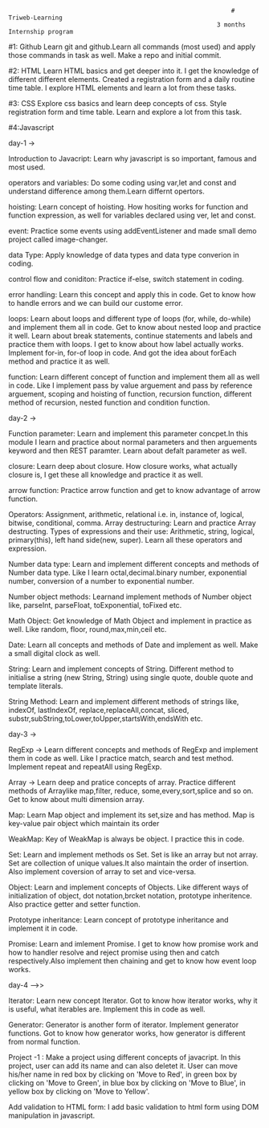                                                                   # Triweb-Learning
                                                              3 months Internship program

#1: Github
Learn git and github.Learn all commands (most used) and apply those commands in task as well. Make a repo and initial commit.

#2: HTML
Learn HTML basics and get deeper into it. I get the knowledge of different different elements. Created a registration form and a daily routine time table. I explore HTML elements and learn a lot from these tasks.

#3: CSS
Explore css basics and learn deep concepts of css. Style registration form and time table. Learn and explore a lot from this task.

#4:Javascript

day-1 ->

Introduction to Javacript: Learn why javascript is so important, famous and most used.

operators and variables: Do some coding using var,let and const and understand difference among them.Learn differnt opertors.

hoisting: Learn concept of hoisting. How hositing works for function and function expression, as well for variables declared using ver, let and const.

event: Practice some events using addEventListener and made small demo project called image-changer.

data Type: Apply knowledge of data types and data type converion in coding.

control flow and coniditon: Practice if-else, switch statement in coding.

error handling: Learn this concept and apply this in code. Get to know how to handle errors and we can build our custome error.

loops: Learn about loops and different type of loops (for, while, do-while) and implement them all in code. Get to know about nested loop and practice it well. Learn about break statements, continue statements and labels and practice them with loops. I get to know about how label actually works. Implement for-in, for-of loop in code. And got the idea about forEach method and practice it as well.

function: Learn different concept of function and implement them all as well in code. Like I implement pass by value arguement and pass by reference arguement, scoping and hoisting of function, recursion function, different method of recursion, nested function and condition function.

day-2 ->

Function parameter: Learn and implement this parameter concpet.In this module I learn and practice about normal parameters and then arguements keyword and then REST paramter. Learn about defalt parameter as well.

closure: Learn deep about closure. How closure works, what actually closure is, I get these all knowledge and practice it as well.

arrow function: Practice arrow function and get to know advantage of arrow function.

Operators: Assignment, arithmetic, relational i.e. in, instance of, logical, bitwise, conditional, comma.
Array destructuring: Learn and practice Array destructing.
Types of expressions and their use: Arithmetic, string, logical, primary(this), left hand side(new, super). Learn all these operators and expression.

Number data type: Learn and implement different concepts and methods of Number data type. Like I learn octal,decimal.binary number, exponential number, conversion of a number to exponential number.

Number object methods: Learnand implement methods of Number object like, parseInt, parseFloat, toExponential, toFixed etc.

Math Object: Get knowledge of Math Object and implement in practice as well. Like random, floor, round,max,min,ceil etc.

Date: Learn all concepts and methods of Date and implement as well. Make a small digital clock as well.

String: Learn and implement concepts of String. Different method to initialise a string (new String, String) using single quote, double quote and template literals.

String Method: Learn and implement different methods of strings like, indexOf, lastIndexOf, replace,replaceAll,concat, sliced, substr,subString,toLower,toUpper,startsWith,endsWith etc.

day-3 ->

RegExp -> Learn different concepts and methods of RegExp and implement them in code as well. Like I practice match, search and test method. Implement repeat and repeatAll using RegExp.

Array -> Learn deep and pratice concepts of array. Practice different methods of Arraylike map,filter, reduce, some,every,sort,splice and so on. Get to know about multi dimension array.

Map: Learn Map object and implement its set,size and has method. Map is key-value pair object which maintain its order

WeakMap: Key of WeakMap is always be object. I practice this in code.

Set: Learn and implement methods os Set. Set is like an array but not array. Set are collection of unique values.It also maintain the order of insertion. Also implement coversion of array to set and vice-versa.

Object: Learn and implement concepts of Objects. Like different ways of initialization of object, dot notation,brcket notation, prototype inheritence. Also practice getter and setter function.

Prototype inheritance: Learn concept of prototype inheritance and implement it in code.

Promise: Learn and imlement Promise. I get to know how promise work and how to handler resolve and reject promise using then and catch respectively.Also implement then chaining and get to know how event loop works.

day-4 -->>

Iterator: Learn new concept Iterator. Got to know how iterator works, why it is useful, what iterables are. Implement this in code as well.

Generator: Generator is another form of iterator. Implement generator functions. Got to know how generator works, how generator is different from normal function.

Project -1 : Make a project using different concepts of javacript. In this project, user can add its name and can also deletet it. User can move his/her name in red box by clicking on 'Move to Red', in green box by clicking on 'Move to Green', in blue box by clicking on 'Move to Blue', in yellow box by clicking on 'Move to Yellow'.

Add validation to HTML form: I add basic validation to html form using DOM manipulation in javascript.

